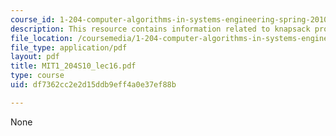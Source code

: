 ```yaml
---
course_id: 1-204-computer-algorithms-in-systems-engineering-spring-2010
description: This resource contains information related to knapsack problem.
file_location: /coursemedia/1-204-computer-algorithms-in-systems-engineering-spring-2010/df7362cc2e2d15ddb9eff4a0e37ef88b_MIT1_204S10_lec16.pdf
file_type: application/pdf
layout: pdf
title: MIT1_204S10_lec16.pdf
type: course
uid: df7362cc2e2d15ddb9eff4a0e37ef88b

---
```

None